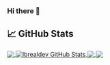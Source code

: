 ### Hi there 👋

## &#x1f4c8; GitHub Stats

<a href="https://github.com/lbrealdev/lbrealdev">
  <img align="center" src="https://github-readme-stats.vercel.app/api/top-langs/?username=lbrealdev&hide=java,html,tex&title_color=ffffff&text_color=c9cacc&icon_color=2bbc8a&bg_color=1d1f21&langs_count=3" />
</a>
<a href="https://github.com/lbrealdev/lbrealdev">
  <img align="center" src="https://github-readme-stats.vercel.app/api?username=lbrealdev&show_icons=true&line_height=27&count_private=true&title_color=ffffff&text_color=c9cacc&icon_color=2bbc8a&bg_color=1d1f21" alt="lbrealdev GitHub Stats" />
</a>

<a href="https://github.com/lbrealdev/lbrealdev/openshift">
  <img align="center" src="https://github-readme-stats.vercel.app/api/pin/?username=lbrealdev&repo=openshift&title_color=ffffff&text_color=c9cacc&icon_color=2bbc8a&bg_color=1d1f21" />
</a>


<a href="https://github.com/lbrealdev/lbrealdev/rocket-chat-app">
  <img align="center" src="https://github-readme-stats.vercel.app/api/pin/?username=lbrealdev&repo=rocket-chat-app&title_color=ffffff&text_color=c9cacc&icon_color=2bbc8a&bg_color=1d1f21" />
</a>

<!--
**lbrealdev/lbrealdev** is a ✨ _special_ ✨ repository because its `README.md` (this file) appears on your GitHub profile.

Here are some ideas to get you started:

- 🔭 I’m currently working on ...
- 🌱 I’m currently learning ...
- 👯 I’m looking to collaborate on ...
- 🤔 I’m looking for help with ...
- 💬 Ask me about ...
- 📫 How to reach me: ...
- 😄 Pronouns: ...
- ⚡ Fun fact: ...
-->
